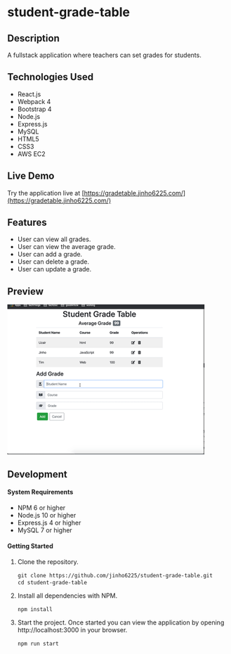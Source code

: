 # student-grade-table

## Description

A fullstack application where teachers can set grades for students.

## Technologies Used

- React.js
- Webpack 4
- Bootstrap 4
- Node.js
- Express.js
- MySQL
- HTML5
- CSS3
- AWS EC2

## Live Demo

Try the application live at [https://gradetable.jinho6225.com/](https://gradetable.jinho6225.com/)

## Features

- User can view all grades.
- User can view the average grade.
- User can add a grade.
- User can delete a grade.
- User can update a grade.

## Preview

![Grader](/client/dist/sgt.gif)

## Development

#### System Requirements

- NPM 6 or higher
- Node.js 10 or higher
- Express.js 4 or higher
- MySQL 7 or higher

#### Getting Started

1. Clone the repository.

   ```shell
   git clone https://github.com/jinho6225/student-grade-table.git
   cd student-grade-table
   ```

1. Install all dependencies with NPM.

   ```shell
   npm install
   ```

1. Start the project. Once started you can view the application by opening http://localhost:3000 in your browser.

   ```shell
   npm run start
   ```
